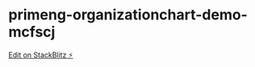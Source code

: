 # primeng-organizationchart-demo-mcfscj

[Edit on StackBlitz ⚡️](https://stackblitz.com/edit/primeng-organizationchart-demo-mcfscj)